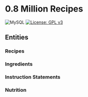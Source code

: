# 0.8 Million Recipes
![MySQL](https://img.shields.io/badge/mysql-%2300f.svg?style=for-the-badge&logo=mysql&logoColor=white) [![License: GPL v3](https://img.shields.io/badge/License-GPL%20v3-blue.svg)](https://www.gnu.org/licenses/gpl-3.0)


## Entities
### Recipes
### Ingredients
### Instruction Statements
### Nutrition

